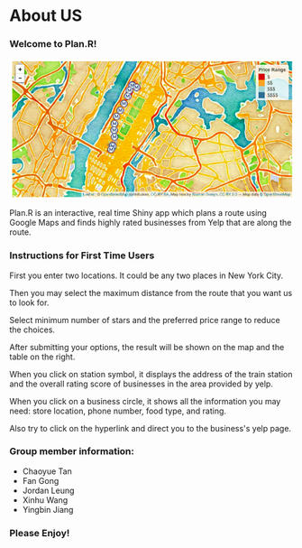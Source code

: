 # About US

### Welcome to Plan.R!
![](../fig/map_pic1.png)

Plan.R is an interactive, real time Shiny app which plans a route using Google Maps and finds highly rated businesses from Yelp that are along the route.

### Instructions for First Time Users

First you enter two locations. It could be any two places in New York City.

Then you may select the maximum distance from the route that you want us to look for.

Select minimum number of stars and the preferred price range to reduce the choices.

After submitting your options, the result will be shown on the map and the table on the right.

When you click on station symbol, it displays the address of the train station and the overall rating score of businesses in the area provided by yelp.

When you click on a business circle, it shows all the information you may need: store location, phone number, food type, and rating.

Also try to click on the hyperlink and direct you to the business's yelp page.

### Group member information: 

 + Chaoyue Tan
 + Fan Gong
 + Jordan Leung
 + Xinhu Wang
 + Yingbin Jiang



### **Please Enjoy!**
 